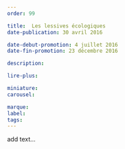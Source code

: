```yaml
---
order: 99

title:  Les lessives écologiques
date-publication: 30 avril 2016

date-debut-promotion: 4 juillet 2016
date-fin-promotion: 23 décembre 2016

description: 

lire-plus:

miniature:
carousel: 

marque:
label: 
tags:
---
```

<!--fin-excerpt-->
<!-- ******************************** -->
<!-- **** début contenu détaillé **** -->

add text...

<!-- **** fin contenu détaillé **** -->
<!-- ****************************** -->